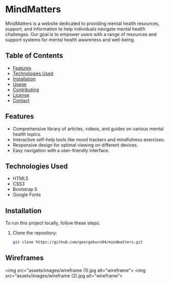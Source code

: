 # MindMatters

MindMatters is a website dedicated to providing mental health resources, support, and information to help individuals navigate mental health challenges. Our goal is to empower users with a range of resources and support systems for mental health awareness and well-being.

## Table of Contents

- [Features](#features)
- [Technologies Used](#technologies-used)
- [Installation](#installation)
- [Usage](#usage)
- [Contributing](#contributing)
- [License](#license)
- [Contact](#contact)

## Features

- Comprehensive library of articles, videos, and guides on various mental health topics.
- Interactive self-help tools like mood trackers and mindfulness exercises.
- Responsive design for optimal viewing on different devices.
- Easy navigation with a user-friendly interface.

## Technologies Used

- HTML5
- CSS3
- Bootstrap 5
- Google Fonts

## Installation

To run this project locally, follow these steps:

1. Clone the repository:
   ```bash
   git clone https://github.com/georgeburn94/mindmatters.git

## Wireframes

<img src="assets/images/wireframe (1).jpg alt="wireframe">
<img src="assets/images/wireframe (2).jpg alt="wireframe">